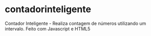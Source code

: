 # contadorinteligente
Contador Inteligente - Realiza contagem de números utilizando um intervalo. Feito com Javascript e HTML5
